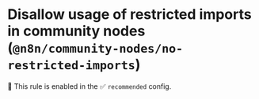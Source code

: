 # Disallow usage of restricted imports in community nodes (`@n8n/community-nodes/no-restricted-imports`)

💼 This rule is enabled in the ✅ `recommended` config.

<!-- end auto-generated rule header -->
